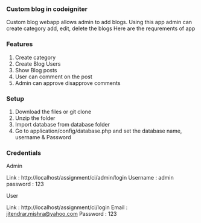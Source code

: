 
### Custom blog in codeigniter

Custom blog webapp allows admin to add blogs. Using this app admin can create category add, edit, delete the blogs Here are the requrements of app

### Features
  1. Create category
  2. Create Blog Users
  3. Show Blog posts
  4. User can comment on the post
  5. Admin can approve disapprove comments
  
### Setup 

  1. Download the files or git clone
  2. Unzip the folder 
  3. Import database from database folder 
  4. Go to application/config/database.php and set the database name, username & Password


### Credentials

 Admin 

  Link	 : http://localhost/assignment/ci/admin/login
  Username : admin
  password : 123


 User 

  Link : http://localhost/assignment/ci/login
  Email : jitendrar.mishra@yahoo.com 
  Password : 123
